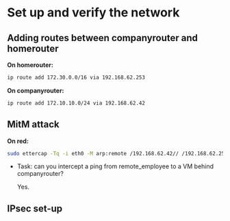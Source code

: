 # Set up and verify the network

## Adding routes between companyrouter and homerouter

**On homerouter:**

```bash
ip route add 172.30.0.0/16 via 192.168.62.253
```

**On companyrouter:**

```bash
ip route add 172.10.10.0/24 via 192.168.62.42
```

## MitM attack

**On red:**

```bash
sudo ettercap -Tq -i eth0 -M arp:remote /192.168.62.42// /192.168.62.253//
```

-   Task: can you intercept a ping from remote_employee to a VM behind companyrouter?

    Yes.

## IPsec set-up
